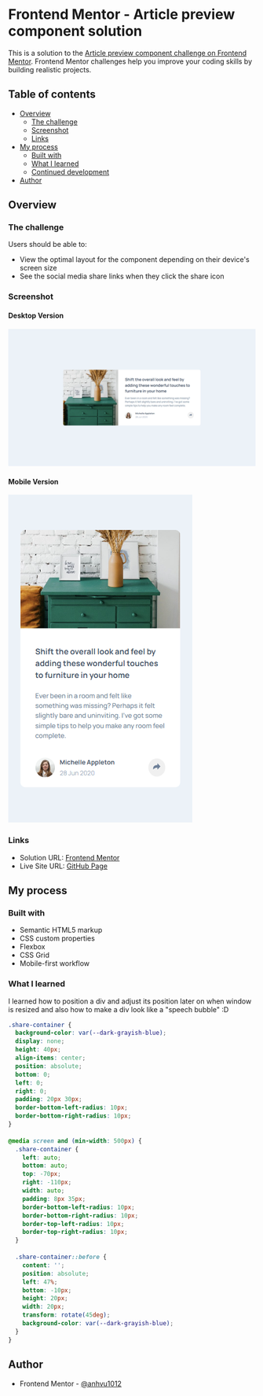 # Frontend Mentor - Article preview component solution

This is a solution to the [Article preview component challenge on Frontend Mentor](https://www.frontendmentor.io/challenges/article-preview-component-dYBN_pYFT). Frontend Mentor challenges help you improve your coding skills by building realistic projects.

## Table of contents

- [Overview](#overview)
  - [The challenge](#the-challenge)
  - [Screenshot](#screenshot)
  - [Links](#links)
- [My process](#my-process)
  - [Built with](#built-with)
  - [What I learned](#what-i-learned)
  - [Continued development](#continued-development)
- [Author](#author)

## Overview

### The challenge

Users should be able to:

- View the optimal layout for the component depending on their device's screen size
- See the social media share links when they click the share icon

### Screenshot

#### Desktop Version

![](desktop_solution.png)

#### Mobile Version

![](mobile_solution.png)

### Links

- Solution URL: [Frontend Mentor](https://www.frontendmentor.io/solutions/article-preview-component-using-pure-css-fH19Yl0Shu)
- Live Site URL: [GitHub Page](https://anhvu1012.github.io/Article-preview-component/)

## My process

### Built with

- Semantic HTML5 markup
- CSS custom properties
- Flexbox
- CSS Grid
- Mobile-first workflow

### What I learned

I learned how to position a div and adjust its position later on when window is resized and also how to make a div look like a "speech bubble" :D

```css
.share-container {
  background-color: var(--dark-grayish-blue);
  display: none;
  height: 40px;
  align-items: center;
  position: absolute;
  bottom: 0;
  left: 0;
  right: 0;
  padding: 20px 30px;
  border-bottom-left-radius: 10px;
  border-bottom-right-radius: 10px;
}

@media screen and (min-width: 500px) {
  .share-container {
    left: auto;
    bottom: auto;
    top: -70px;
    right: -110px;
    width: auto;
    padding: 8px 35px;
    border-bottom-left-radius: 10px;
    border-bottom-right-radius: 10px;
    border-top-left-radius: 10px;
    border-top-right-radius: 10px;
  }

  .share-container::before {
    content: '';
    position: absolute;
    left: 47%;
    bottom: -10px;
    height: 20px;
    width: 20px;
    transform: rotate(45deg);
    background-color: var(--dark-grayish-blue);
  }
}
```

## Author

- Frontend Mentor - [@anhvu1012](https://www.frontendmentor.io/profile/anhvu1012)
